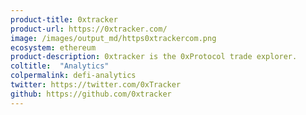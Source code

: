 ```yaml
---
product-title: 0xtracker
product-url: https://0xtracker.com/
image: /images/output_md/https0xtrackercom.png
ecosystem: ethereum
product-description: 0xtracker is the 0xProtocol trade explorer.
coltitle:  "Analytics"
colpermalink: defi-analytics
twitter: https://twitter.com/0xTracker
github: https://github.com/0xtracker
---
```

